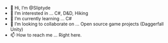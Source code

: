 - 👋 Hi, I’m @Sliptyde
- 👀 I’m interested in ... C#, D&D, Hiking
- 🌱 I’m currently learning ... C#
- 💞️ I’m looking to collaborate on ...  Open source game projects (Daggerfall Unity)
- 📫 How to reach me ... Right here.

<!---
Sliptyde/Sliptyde is a ✨ special ✨ repository because its `README.md` (this file) appears on your GitHub profile.
You can click the Preview link to take a look at your changes.
--->
